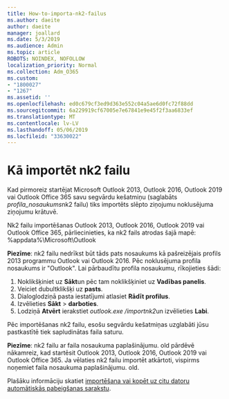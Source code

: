 ```yaml
---
title: How-to-importa-nk2-failus
ms.author: daeite
author: daeite
manager: joallard
ms.date: 5/3/2019
ms.audience: Admin
ms.topic: article
ROBOTS: NOINDEX, NOFOLLOW
localization_priority: Normal
ms.collection: Adm_O365
ms.custom:
- "1800027"
- "1267"
ms.assetid: ''
ms.openlocfilehash: ed0c679cf3ed9d363e552c04a5ae6d0fc72f88dd
ms.sourcegitcommit: 6a229919cf67005e7e67841e9e45f2f3aa6833ef
ms.translationtype: MT
ms.contentlocale: lv-LV
ms.lasthandoff: 05/06/2019
ms.locfileid: "33630022"
---
```

# <a name="how-to-import-nk2-files"></a>Kā importēt nk2 failu 

Kad pirmoreiz startējat Microsoft Outlook 2013, Outlook 2016, Outlook 2019 vai Outlook Office 365 savu segvārdu kešatmiņu (saglabāts *profila_nosaukums*nk2 failu) tiks importēts slēpto ziņojumu noklusējuma ziņojumu krātuvē.

Nk2 failu importēšanas Outlook 2013, Outlook 2016, Outlook 2019 vai Outlook Office 365, pārliecinieties, ka nk2 fails atrodas šajā mapē: %appdata%\Microsoft\Outlook

**Piezīme**: nk2 failu nedrīkst būt tāds pats nosaukums kā pašreizējais profils 2013 programmu Outlook vai Outlook 2016. Pēc noklusējuma profila nosaukums ir "Outlook". Lai pārbaudītu profila nosaukumu, rīkojieties šādi: 
1. Noklikšķiniet uz **Sākt**un pēc tam noklikšķiniet uz **Vadības panelis**.
2. Veiciet dubultklikšķi uz **pasts**.
3. Dialoglodziņā pasta iestatījumi atlasiet **Rādīt profilus**.
4. Izvēlieties **Sākt** > **darboties**.
5. Lodziņā **Atvērt** ierakstiet *outlook.exe /importnk2*un izvēlieties **Labi**. 

Pēc importēšanas nk2 failu, esošu segvārdu kešatmiņas uzglabāti jūsu pastkastītē tiek sapludinātas faila saturu.

**Piezīme**: nk2 failu ar faila nosaukuma paplašinājumu. old pārdēvē nākamreiz, kad startēsit Outlook 2013, Outlook 2016, Outlook 2019 vai Outlook Office 365. Ja vēlaties nk2 failu importēt atkārtoti, vispirms noņemiet faila nosaukuma paplašinājumu. old.

Plašāku informāciju skatiet [importēšana vai kopēt uz citu datoru automātiskās pabeigšanas sarakstu](https://support.microsoft.com/en-us/help/2806550/how-to-import-nk2-files-into-outlook%).